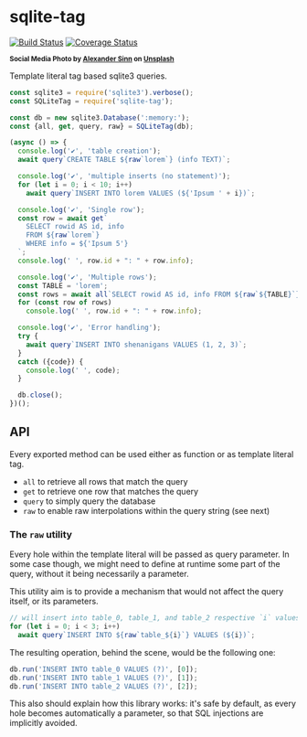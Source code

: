 # sqlite-tag

[![Build Status](https://travis-ci.com/WebReflection/sqlite-tag.svg?branch=master)](https://travis-ci.com/WebReflection/sqlite-tag) [![Coverage Status](https://coveralls.io/repos/github/WebReflection/sqlite-tag/badge.svg?branch=master)](https://coveralls.io/github/WebReflection/sqlite-tag?branch=master)

<sup>**Social Media Photo by [Alexander Sinn](https://unsplash.com/@swimstaralex) on [Unsplash](https://unsplash.com/)**</sup>

Template literal tag based sqlite3 queries.

```js
const sqlite3 = require('sqlite3').verbose();
const SQLiteTag = require('sqlite-tag');

const db = new sqlite3.Database(':memory:');
const {all, get, query, raw} = SQLiteTag(db);

(async () => {
  console.log('✔', 'table creation');
  await query`CREATE TABLE ${raw`lorem`} (info TEXT)`;

  console.log('✔', 'multiple inserts (no statement)');
  for (let i = 0; i < 10; i++)
    await query`INSERT INTO lorem VALUES (${'Ipsum ' + i})`;

  console.log('✔', 'Single row');
  const row = await get`
    SELECT rowid AS id, info
    FROM ${raw`lorem`}
    WHERE info = ${'Ipsum 5'}
  `;
  console.log(' ', row.id + ": " + row.info);

  console.log('✔', 'Multiple rows');
  const TABLE = 'lorem';
  const rows = await all`SELECT rowid AS id, info FROM ${raw`${TABLE}`}`;
  for (const row of rows)
    console.log(' ', row.id + ": " + row.info);

  console.log('✔', 'Error handling');
  try {
    await query`INSERT INTO shenanigans VALUES (1, 2, 3)`;
  }
  catch ({code}) {
    console.log(' ', code);
  }

  db.close();
})();

```

## API

Every exported method can be used either as function or as template literal tag.

  * `all` to retrieve all rows that match the query
  * `get` to retrieve one row that matches the query
  * `query` to simply query the database
  * `raw` to enable raw interpolations within the query string (see next)

### The `raw` utility

Every hole within the template literal will be passed as query parameter.
In some case though, we might need to define at runtime some part of the query, without it being necessarily a parameter.

This utility aim is to provide a mechanism that would not affect the query itself, or its parameters.

```js
// will insert into table_0, table_1, and table_2 respective `i` values
for (let i = 0; i < 3; i++)
  await query`INSERT INTO ${raw`table_${i}`} VALUES (${i})`;
```

The resulting operation, behind the scene, would be the following one:
```js
db.run('INSERT INTO table_0 VALUES (?)', [0]);
db.run('INSERT INTO table_1 VALUES (?)', [1]);
db.run('INSERT INTO table_2 VALUES (?)', [2]);
```

This also should explain how this library works: it's safe by default, as every hole becomes automatically a parameter, so that SQL injections are implicitly avoided.
